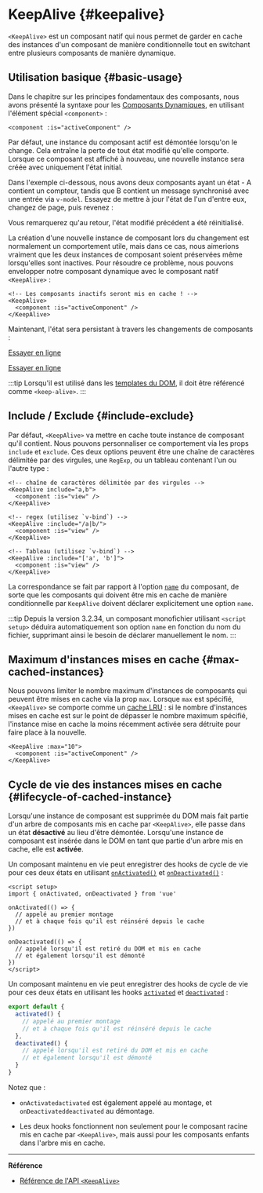 <script setup>
import SwitchComponent from './keep-alive-demos/SwitchComponent.vue'
</script>

# KeepAlive {#keepalive}

`<KeepAlive>` est un composant natif qui nous permet de garder en cache des instances d'un composant de manière conditionnelle tout en switchant entre plusieurs composants de manière dynamique.

## Utilisation basique {#basic-usage}

Dans le chapitre sur les principes fondamentaux des composants, nous avons présenté la syntaxe pour les [Composants Dynamiques](/guide/essentials/component-basics#dynamic-components), en utilisant l'élément spécial `<component>` :

```vue-html
<component :is="activeComponent" />
```

Par défaut, une instance du composant actif est démontée lorsqu'on le change. Cela entraîne la perte de tout état modifié qu'elle comporte. Lorsque ce composant est affiché à nouveau, une nouvelle instance sera créée avec uniquement l'état initial.

Dans l'exemple ci-dessous, nous avons deux composants ayant un état - A contient un compteur, tandis que B contient un message synchronisé avec une entrée via `v-model`. Essayez de mettre à jour l'état de l'un d'entre eux, changez de page, puis revenez :

<SwitchComponent />

Vous remarquerez qu'au retour, l'état modifié précédent a été réinitialisé.

La création d'une nouvelle instance de composant lors du changement est normalement un comportement utile, mais dans ce cas, nous aimerions vraiment que les deux instances de composant soient préservées même lorsqu'elles sont inactives. Pour résoudre ce problème, nous pouvons envelopper notre composant dynamique avec le composant natif `<KeepAlive>` :

```vue-html
<!-- Les composants inactifs seront mis en cache ! -->
<KeepAlive>
  <component :is="activeComponent" />
</KeepAlive>
```

Maintenant, l'état sera persistant à travers les changements de composants :

<SwitchComponent use-KeepAlive />

<div class="composition-api">

[Essayer en ligne](https://play.vuejs.org/#eNqtUsFOwzAM/RWrl4IGC+cqq2h3RFw495K12YhIk6hJi1DVf8dJSllBaAJxi+2XZz8/j0lhzHboeZIl1NadMA4sd73JKyVaozsHI9hnJqV+feJHmODY6RZS/JEuiL1uTTEXtiREnnINKFeAcgZUqtbKOqj7ruPKwe6s2VVguq4UJXEynAkDx1sjmeMYAdBGDFBLZu2uShre6ioJeaxIduAyp0KZ3oF7MxwRHWsEQmC4bXXDJWbmxpjLBiZ7DwptMUFyKCiJNP/BWUbO8gvnA+emkGKIgkKqRrRWfh+Z8MIWwpySpfbxn6wJKMGV4IuSs0UlN1HVJae7bxYvBuk+2IOIq7sLnph8P9u5DJv5VfpWWLaGqTzwZTCOM/M0IaMvBMihd04ruK+lqF/8Ajxms8EFbCiJxR8khsP6ncQosLWnWV6a/kUf2nqu75Fby04chA0iPftaYryhz6NBRLjdtajpHZTWPio=)

</div>
<div class="options-api">

[Essayer en ligne](https://play.vuejs.org/#eNqtU8tugzAQ/JUVl7RKWveMXFTIseofcHHAiawasPxArRD/3rVNSEhbpVUrIWB3x7PM7jAkuVL3veNJmlBTaaFsVraiUZ22sO0alcNedw2s7kmIPHS1ABQLQDEBAMqWvwVQzffMSQuDz1aI6VreWpPCEBtsJppx4wE1s+zmNoIBNLdOt8cIjzut8XAKq3A0NAIY/QNveFEyi8DA8kZJZjlGALQWPVSSGfNYJjVvujIJeaxItuMyo6JVzoJ9VxwRmtUCIdDfNV3NJWam5j7HpPOY8BEYkwxySiLLP1AWkbK4oHzmXOVS9FFOSM3jhFR4WTNfRslcO54nSwJKcCD4RsnZmJJNFPXJEl8t88quOuc39fCrHalsGyWcnJL62apYNoq12UQ8DLEFjCMy+kKA7Jy1XQtPlRTVqx+Jx6zXOJI1JbH4jejg3T+KbswBzXnFlz9Tjes/V/3CjWEHDsL/OYNvdCE8Wu3kLUQEhy+ljh+brFFu)

</div>

:::tip
Lorsqu'il est utilisé dans les [templates du DOM](/guide/essentials/component-basics#dom-template-parsing-caveats), il doit être référencé comme `<keep-alive>`.
:::

## Include / Exclude {#include-exclude}

Par défaut, `<KeepAlive>` va mettre en cache toute instance de composant qu'il contient. Nous pouvons personnaliser ce comportement via les props `include` et `exclude`. Ces deux options peuvent être une chaîne de caractères délimitée par des virgules, une `RegExp`, ou un tableau contenant l'un ou l'autre type :

```vue-html
<!-- chaîne de caractères délimitée par des virgules -->
<KeepAlive include="a,b">
  <component :is="view" />
</KeepAlive>

<!-- regex (utilisez `v-bind`) -->
<KeepAlive :include="/a|b/">
  <component :is="view" />
</KeepAlive>

<!-- Tableau (utilisez `v-bind`) -->
<KeepAlive :include="['a', 'b']">
  <component :is="view" />
</KeepAlive>
```

La correspondance se fait par rapport à l'option [`name`](/api/options-misc#name) du composant, de sorte que les composants qui doivent être mis en cache de manière conditionnelle par `KeepAlive` doivent déclarer explicitement une option `name`.

:::tip
Depuis la version 3.2.34, un composant monofichier utilisant `<script setup>` déduira automatiquement son option `name` en fonction du nom du fichier, supprimant ainsi le besoin de déclarer manuellement le nom.
:::

## Maximum d'instances mises en cache {#max-cached-instances}

Nous pouvons limiter le nombre maximum d'instances de composants qui peuvent être mises en cache via la prop `max`. Lorsque `max` est spécifié, `<KeepAlive>` se comporte comme un [cache LRU](<https://en.wikipedia.org/wiki/Cache_replacement_policies#Least_recently_used_(LRU)>) : si le nombre d'instances mises en cache est sur le point de dépasser le nombre maximum spécifié, l'instance mise en cache la moins récemment activée sera détruite pour faire place à la nouvelle.

```vue-html
<KeepAlive :max="10">
  <component :is="activeComponent" />
</KeepAlive>
```

## Cycle de vie des instances mises en cache {#lifecycle-of-cached-instance}

Lorsqu'une instance de composant est supprimée du DOM mais fait partie d'un arbre de composants mis en cache par `<KeepAlive>`, elle passe dans un état **désactivé** au lieu d'être démontée. Lorsqu'une instance de composant est insérée dans le DOM en tant que partie d'un arbre mis en cache, elle est **activée**.

<div class="composition-api">

Un composant maintenu en vie peut enregistrer des hooks de cycle de vie pour ces deux états en utilisant [`onActivated()`](/api/composition-api-lifecycle#onactivated) et [`onDeactivated()`](/api/composition-api-lifecycle#ondeactivated) :

```vue
<script setup>
import { onActivated, onDeactivated } from 'vue'

onActivated(() => {
  // appelé au premier montage
  // et à chaque fois qu'il est réinséré depuis le cache
})

onDeactivated(() => {
  // appelé lorsqu'il est retiré du DOM et mis en cache
  // et également lorsqu'il est démonté
})
</script>
```

</div>
<div class="options-api">

Un composant maintenu en vie peut enregistrer des hooks de cycle de vie pour ces deux états en utilisant les hooks [`activated`](/api/options-lifecycle#activated) et [`deactivated`](/api/options-lifecycle#deactivated) :

```js
export default {
  activated() {
    // appelé au premier montage
    // et à chaque fois qu'il est réinséré depuis le cache
  },
  deactivated() {
    // appelé lorsqu'il est retiré du DOM et mis en cache
    // et également lorsqu'il est démonté
  }
}
```

</div>

Notez que :

- <span class="composition-api">`onActivated`</span><span class="options-api">`activated`</span> est également appelé au montage, et <span class="composition-api">`onDeactivated`</span><span class="options-api">`deactivated`</span> au démontage.

- Les deux hooks fonctionnent non seulement pour le composant racine mis en cache par `<KeepAlive>`, mais aussi pour les composants enfants dans l'arbre mis en cache.

---

**Référence**

- [Référence de l'API `<KeepAlive>`](/api/built-in-components#keepalive)
